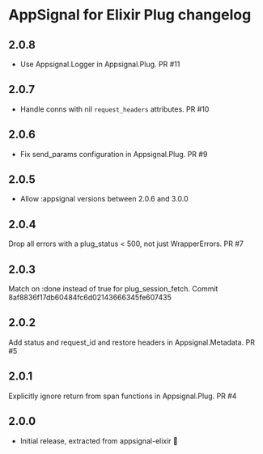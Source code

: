 # AppSignal for Elixir Plug changelog

## 2.0.8
* Use Appsignal.Logger in Appsignal.Plug. PR #11

## 2.0.7
* Handle conns with nil `request_headers` attributes. PR #10

## 2.0.6
* Fix send_params configuration in Appsignal.Plug. PR #9

## 2.0.5
* Allow :appsignal versions between 2.0.6 and 3.0.0

## 2.0.4
Drop all errors with a plug_status < 500, not just WrapperErrors. PR #7

## 2.0.3
Match on :done instead of true for plug_session_fetch. Commit 8af8836f17db60484fc6d02143666345fe607435

## 2.0.2
Add status and request_id and restore headers in Appsignal.Metadata. PR #5

## 2.0.1
Explicitly ignore return from span functions in Appsignal.Plug. PR #4

## 2.0.0
* Initial release, extracted from appsignal-elixir 🎉
